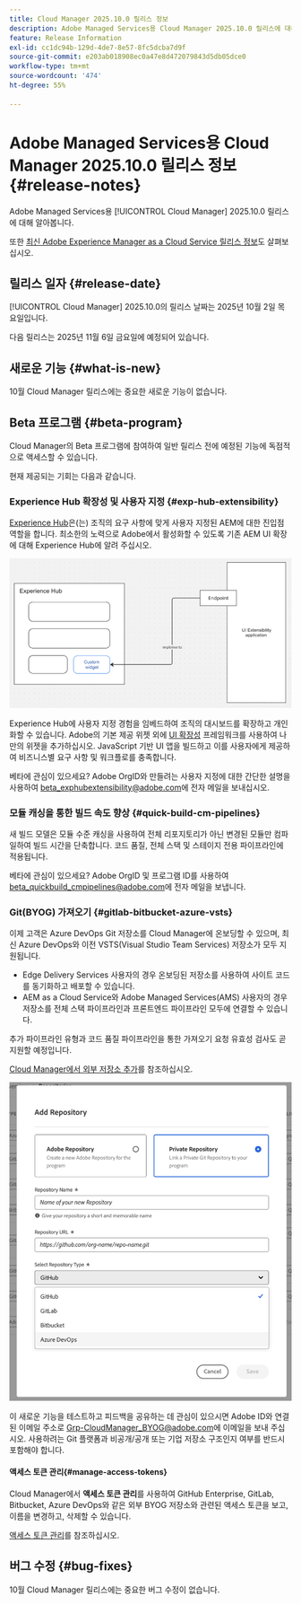 ```yaml
---
title: Cloud Manager 2025.10.0 릴리스 정보
description: Adobe Managed Services용 Cloud Manager 2025.10.0 릴리스에 대해 알아봅니다.
feature: Release Information
exl-id: cc1dc94b-129d-4de7-8e57-8fc5dcba7d9f
source-git-commit: e203ab018908ec0a47e8d472079843d5db05dce0
workflow-type: tm+mt
source-wordcount: '474'
ht-degree: 55%

---
```


# Adobe Managed Services용 Cloud Manager 2025.10.0 릴리스 정보 {#release-notes}

<!-- RELEASE WIKI  https://wiki.corp.adobe.com/display/DMSArchitecture/Cloud+Manager+2025.04.0+Release -->

Adobe Managed Services용 [!UICONTROL Cloud Manager] 2025.10.0 릴리스에 대해 알아봅니다.

또한 [최신 Adobe Experience Manager as a Cloud Service 릴리스 정보](https://experienceleague.adobe.com/ko/docs/experience-manager-cloud-service/content/release-notes/home)도 살펴보십시오.

## 릴리스 일자 {#release-date}

[!UICONTROL Cloud Manager] 2025.10.0의 릴리스 날짜는 2025년 10월 2일 목요일입니다.

<!-- There are no significant new features or bug fixes in the May Cloud Manager release. -->

다음 릴리스는 2025년 11월 6일 금요일에 예정되어 있습니다.

<!-- SAVE FOR FUTURE POSSIBLE USE There are no significant new features or bug fixes in the May Cloud Manager release. -->

## 새로운 기능 {#what-is-new}

10월 Cloud Manager 릴리스에는 중요한 새로운 기능이 없습니다.


## Beta 프로그램 {#beta-program}

Cloud Manager의 Beta 프로그램에 참여하여 일반 릴리스 전에 예정된 기능에 독점적으로 액세스할 수 있습니다.

현재 제공되는 기회는 다음과 같습니다.

### Experience Hub 확장성 및 사용자 지정 {#exp-hub-extensibility}

[Experience Hub](https://experienceleague.adobe.com/ko/docs/experience-manager-65/content/experience-hub/experience-hub)은(는) 조직의 요구 사항에 맞게 사용자 지정된 AEM에 대한 진입점 역할을 합니다. 최소한의 노력으로 Adobe에서 활성화할 수 있도록 기존 AEM UI 확장에 대해 Experience Hub에 알려 주십시오.

![Experience Hub 확장성 및 사용자 지정 워크플로의 다이어그램](/help/release-notes/assets/experience-hub-extensibility-customization.png)

Experience Hub에 사용자 지정 경험을 임베드하여 조직의 대시보드를 확장하고 개인화할 수 있습니다. Adobe의 기본 제공 위젯 외에 [UI 확장성](https://developer.adobe.com/uix/docs/) 프레임워크를 사용하여 나만의 위젯을 추가하십시오. JavaScript 기반 UI 앱을 빌드하고 이를 사용자에게 제공하여 비즈니스별 요구 사항 및 워크플로를 충족합니다.

베타에 관심이 있으세요? Adobe OrgID와 만들려는 사용자 지정에 대한 간단한 설명을 사용하여 [beta_exphubextensibility@adobe.com](mailto:beta_exphubextensibility@adobe.com)에 전자 메일을 보내십시오.

### 모듈 캐싱을 통한 빌드 속도 향상 {#quick-build-cm-pipelines}

새 빌드 모델은 모듈 수준 캐싱을 사용하여 전체 리포지토리가 아닌 변경된 모듈만 컴파일하여 빌드 시간을 단축합니다. 코드 품질, 전체 스택 및 스테이지 전용 파이프라인에 적용됩니다.

베타에 관심이 있으세요? Adobe OrgID 및 프로그램 ID를 사용하여 [beta_quickbuild_cmpipelines@adobe.com](mailto:beta_quickbuild_cmpipelines@adobe.com)에 전자 메일을 보냅니다.

<!-- You can deactivate incremental builds at the pipeline level by setting the property `CM_BUILD_DISABLE_MODULE_CACHING` to `true` (effective during the `BUILD` step). For how to add pipeline variables, see [Pipeline variables](/help/getting-started/build-environment.md#pipeline-variables). -->


### Git(BYOG) 가져오기 {#gitlab-bitbucket-azure-vsts}

<!-- BOTH CS & AMS -->

이제 고객은 Azure DevOps Git 저장소를 Cloud Manager에 온보딩할 수 있으며, 최신 Azure DevOps와 이전 VSTS(Visual Studio Team Services) 저장소가 모두 지원됩니다.

* Edge Delivery Services 사용자의 경우 온보딩된 저장소를 사용하여 사이트 코드를 동기화하고 배포할 수 있습니다.
* AEM as a Cloud Service와 Adobe Managed Services(AMS) 사용자의 경우 저장소를 전체 스택 파이프라인과 프론트엔드 파이프라인 모두에 연결할 수 있습니다.

추가 파이프라인 유형과 코드 품질 파이프라인을 통한 가져오기 요청 유효성 검사도 곧 지원할 예정입니다.

[Cloud Manager에서 외부 저장소 추가](/help/managing-code/external-repositories.md)를 참조하십시오.

![저장소 추가 대화 상자](/help/release-notes/assets/azure-repo.png)

이 새로운 기능을 테스트하고 피드백을 공유하는 데 관심이 있으시면 Adobe ID와 연결된 이메일 주소로 [Grp-CloudManager_BYOG@adobe.com](mailto:grp-cloudmanager_byog@adobe.com)에 이메일을 보내 주십시오. 사용하려는 Git 플랫폼과 비공개/공개 또는 기업 저장소 구조인지 여부를 반드시 포함해야 합니다.

#### 액세스 토큰 관리{#manage-access-tokens}

Cloud Manager에서 **액세스 토큰 관리**&#x200B;를 사용하여 GitHub Enterprise, GitLab, Bitbucket, Azure DevOps와 같은 외부 BYOG 저장소와 관련된 액세스 토큰을 보고, 이름을 변경하고, 삭제할 수 있습니다.

[액세스 토큰 관리](/help/managing-code/manage-access-tokens.md)를 참조하십시오.

<!-- If you are interested in testing this new feature and sharing your feedback, send an email to [Grp-CloudManager_BYOG@adobe.com](mailto:grp-cloudmanager_byog@adobe.com) from your email address associated with your Adobe ID. -->

## 버그 수정 {#bug-fixes}

10월 Cloud Manager 릴리스에는 중요한 버그 수정이 없습니다.

<!--
Known Issues {#known-issues}

* A -->

